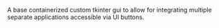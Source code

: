 A base containerized custom tkinter gui to allow for integrating multiple separate applications accessible via UI buttons.
